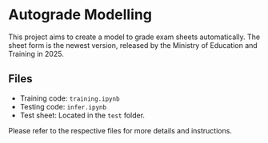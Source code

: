 # Autograde Modelling

This project aims to create a model to grade exam sheets automatically. The sheet form is the newest version, released by the Ministry of Education and Training in 2025.

## Files

- Training code: `training.ipynb`
- Testing code: `infer.ipynb`
- Test sheet: Located in the `test` folder.

Please refer to the respective files for more details and instructions.
